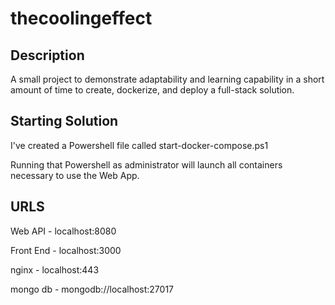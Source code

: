 # thecoolingeffect

<h2>Description</h2>
<p>
  A small project to demonstrate adaptability and learning capability in a short amount of time to
  create, dockerize, and deploy a full-stack solution.
</p>

<h2>Starting Solution</h2>
<p>I've created a Powershell file called start-docker-compose.ps1</p>
<p>Running that Powershell as administrator will launch all containers necessary to use the Web App.</p>

<h2>URLS</h2>
<p>Web API - localhost:8080</p>
<p>Front End - localhost:3000</p>
<p>nginx - localhost:443</p>
<p>mongo db - mongodb://localhost:27017</p>
